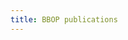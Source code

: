 ```yaml
---
title: BBOP publications
---
```

<div style="border: 0; overflow: hidden;>
<iframe src="https://paperpile.com/shared/EXYLSk" style="border: 0px none; margin-left: -200px; height: 3000px; margin-top: -100px; width: 2500px;">
</iframe>
</div>
